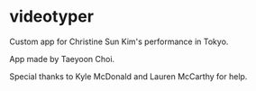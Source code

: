 # videotyper


Custom app for Christine Sun Kim's performance in Tokyo.


App made by Taeyoon Choi.

Special thanks to Kyle McDonald and Lauren McCarthy for help. 